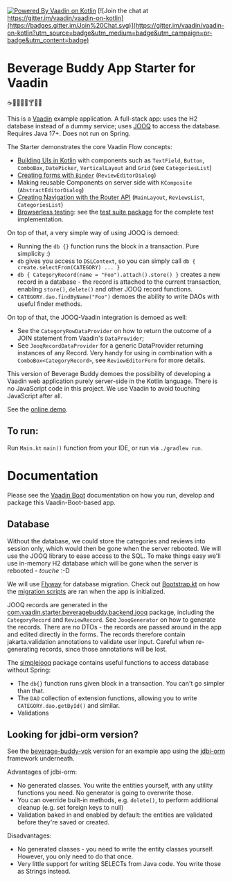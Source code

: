 [![Powered By Vaadin on Kotlin](http://vaadinonkotlin.eu/iconography/vok_badge.svg)](http://vaadinonkotlin.eu)
[![Join the chat at https://gitter.im/vaadin/vaadin-on-kotlin](https://badges.gitter.im/Join%20Chat.svg)](https://gitter.im/vaadin/vaadin-on-kotlin?utm_source=badge&utm_medium=badge&utm_campaign=pr-badge&utm_content=badge)

# Beverage Buddy App Starter for Vaadin
:coffee::tea::sake::baby_bottle::beer::cocktail::tropical_drink::wine_glass:

This is a [Vaadin](https://vaadin.com/) example application.
A full-stack app: uses the H2 database instead of a dummy service; uses [JOOQ](https://www.jooq.org/)
to access the database. Requires Java 17+. Does not run on Spring.

The Starter demonstrates the core Vaadin Flow concepts:
* [Building UIs in Kotlin](https://github.com/mvysny/karibu-dsl) with components
  such as `TextField`, `Button`, `ComboBox`, `DatePicker`, `VerticalLayout` and `Grid` (see `CategoriesList`)
* [Creating forms with `Binder`](https://github.com/vaadin/free-starter-flow/blob/master/documentation/using-binder-in-review-editor-dialog.asciidoc) (`ReviewEditorDialog`)
* Making reusable Components on server side with `KComposite` (`AbstractEditorDialog`)
* [Creating Navigation with the Router API](https://github.com/vaadin/free-starter-flow/blob/master/documentation/using-annotation-based-router-api.asciidoc) (`MainLayout`, `ReviewsList`, `CategoriesList`)
* [Browserless testing](https://github.com/mvysny/karibu-testing): see the
  [test suite package](src/test/kotlin/com/vaadin/starter/beveragebuddy/ui) for the complete test implementation.

On top of that, a very simple way of using JOOQ is demoed:

* Running the `db {}` function runs the block in a transaction. Pure simplicity :)
* `db` gives you access to `DSLContext`, so you can simply call `db { create.selectFrom(CATEGORY) ... }`
* `db { CategoryRecord(name = "Foo").attach().store() }` creates a new record in a database - the record is attached
  to the current transaction, enabling `store()`, `delete()` and other JOOQ record functions.
* `CATEGORY.dao.findByName("Foo")` demoes the ability to write DAOs with useful finder methods.

On top of that, the JOOQ-Vaadin integration is demoed as well:

* See the `CategoryRowDataProvider` on how to return the outcome of a JOIN statement from Vaadin's `DataProvider`;
* See `JooqRecordDataProvider` for a generic DataProvider returning instances of any Record.
  Very handy for using in combination with a `ComboBox<CategoryRecord>`, see `ReviewEditorForm` for more details.

This version of Beverage Buddy demoes the possibility of developing a Vaadin
web application purely server-side in the Kotlin language. There is no
JavaScript code in this project. We use Vaadin to avoid touching JavaScript after all.

See the [online demo](https://v-herd.eu/beverage-buddy-vok/).

## To run:

Run `Main.kt` `main()` function from your IDE, or run via `./gradlew run`.

# Documentation

Please see the [Vaadin Boot](https://github.com/mvysny/vaadin-boot#preparing-environment) documentation
on how you run, develop and package this Vaadin-Boot-based app.

## Database

Without the database, we could store the categories and reviews into session only, which would then be gone when the server rebooted.
We will use the JOOQ library to ease access to the SQL. To make things easy we'll
use in-memory H2 database which will be gone when the server is rebooted - *touche* :-D

We will use [Flyway](https://flywaydb.org/) for database migration. Check out [Bootstrap.kt](src/main/kotlin/com/vaadin/starter/beveragebuddy/Bootstrap.kt)
on how the [migration scripts](src/main/resources/db/migration) are ran when the app is initialized.

JOOQ records are generated in the [com.vaadin.starter.beveragebuddy.backend.jooq](src/main/kotlin/com/vaadin/starter/beveragebuddy/backend/jooq/)
package, including the `CategoryRecord` and `ReviewRecord`. See `JooqGenerator` on how to
generate the records. There are no DTOs - the records are passed around in the app and edited directly in the forms.
The records therefore contain jakarta.validation annotations to validate user input.
Careful when re-generating records, since those annotations will be lost.

The [simplejooq](src/main/kotlin/com/vaadin/starter/beveragebuddy/backend/simplejooq/)
package contains useful functions to access database without Spring:

* The `db{}` function runs given block in a transaction. You can't go simpler than that.
* The `DAO` collection of extension functions, allowing you to write `CATEGORY.dao.getById()` and similar.
* Validations

## Looking for jdbi-orm version?

See the [beverage-buddy-vok](https://github.com/mvysny/beverage-buddy-vok) version for an example
app using the [jdbi-orm](https://gitlab.com/mvysny/jdbi-orm) framework underneath.

Advantages of jdbi-orm:

* No generated classes. You write the entities yourself, with any utility functions you need.
  No generator is going to overwrite those.
* You can override built-in methods, e.g. `delete()`, to perform additional cleanup (e.g. set foreign keys to null)
* Validation baked in and enabled by default: the entities are validated before they're saved or created.

Disadvantages:

* No generated classes - you need to write the entity classes yourself. However, you only
  need to do that once.
* Very little support for writing SELECTs from Java code. You write those as Strings instead.

